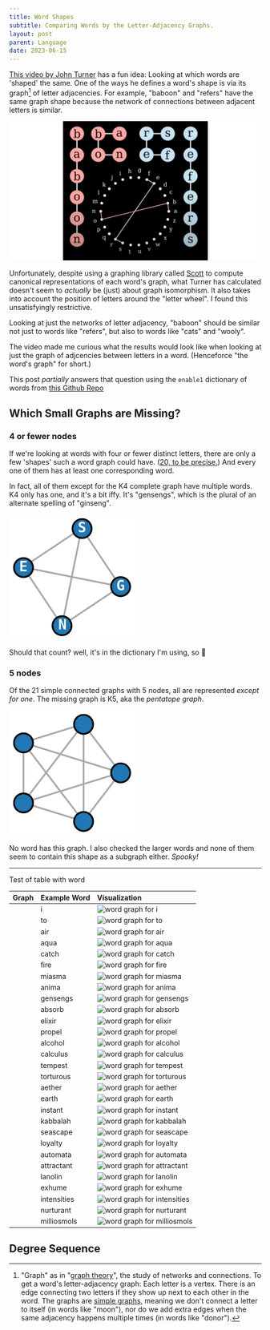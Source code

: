 ```yaml
---
title: Word Shapes
subtitle: Comparing Words by the Letter-Adjacency Graphs.
layout: post
parent: Language
date: 2023-06-15
---
```


[This video by John Turner](https://www.youtube.com/watch?v=4uFahk0cuZU)
has a fun idea:
Looking at which words are 'shaped' the same. 
One of the ways he defines a word's shape is via its graph[^graphtheory] of letter adjacencies.
For example, "baboon" and "refers" have the same graph shape
because the network of connections between adjacent letters is similar.

[^graphtheory]: "Graph" as in "[graph theory](https://www.britannica.com/topic/graph-theory)", the study of networks and connections. To get a word's letter-adjacency graph: Each letter is a vertex. There is an edge connecting two letters if they show up next to each other in the word. The graphs are [simple graphs](https://mathworld.wolfram.com/SimpleGraph.html), meaning we don't connect a letter to itself (in words like "moon"), nor do we add extra edges when the same adjacency happens multiple times (in words like "donor").
<!--https://math.libretexts.org/Bookshelves/Combinatorics_and_Discrete_Mathematics/Combinatorics_and_Graph_Theory_(Guichard)/05%3A_Graph_Theory/5.01%3A_The_Basics_of_Graph_Theory-->



![Editted screenshot of John Turner's video, showing how 'baboon' and 'refers' have the same graph.](wordshapes/letterWheelExample.png)

Unfortunately, despite using a graphing library called [Scott](https://github.com/theplatypus/scott) to compute canonical representations of each word's graph, 
what Turner has calculated doesn't seem to *actually* be (just) about graph isomorphism.
It also takes into account the position of letters around the "letter wheel".
I found this unsatisfyingly restrictive. 

Looking at just the networks of letter adjacency, "baboon" should be similar not just to words like 
"refers", 
but also to words like "cats" and "wooly".

The video made me curious what the results would look like when 
looking at just the graph of adjcencies between letters in a word.
(Henceforce "the word's graph" for short.)

This post *partially* answers that question
using the `enable1` dictionary of words from [this Github Repo](https://github.com/dolph/dictionary)

## Which Small Graphs are Missing?

### 4 or fewer nodes

<!--## Words With Only A Few Distinct Letters-->

If we're looking at words with four or fewer distinct letters,
there are only a few 'shapes' such a word graph could have.
([20, to be precise.](https://mathworld.wolfram.com/ConnectedGraph.html)) 
And every one of them has at least one corresponding word.

In fact, all of them except for the K4 complete graph have multiple words.
K4 only has one, and it's a bit iffy.
It's "gensengs", which is the plural of an alternate spelling of "ginseng".

![](wordshapes/img/words/GENSENGS.webp)

Should that count? well, it's in the dictionary I'm using, so 🤷

<!--TODO: image of all the graphs-->
<!--TODO: longest such word-->

### 5 nodes

Of the 21 simple connected graphs with 5 nodes, 
all are represented *except for one*.
The missing graph is K5, aka the *pentatope graph*.

![](wordshapes/img/K5.webp)

No word has this graph.
I also checked the larger words and none of them seem to contain this shape as a subgraph either.
*Spooky!*




----


Test of table with word


<style>
    main table img {
        max-width: 50px;
    }
</style>

| Graph | Example Word | Visualization |
|:--|:--|:--|
|  | i | ![word graph for i](../wordshapes/img/flatwords/i.webp) |
|  | to | ![word graph for to](../wordshapes/img/flatwords/to.webp) |
|  | air | ![word graph for air](../wordshapes/img/flatwords/air.webp) |
|  | aqua | ![word graph for aqua](../wordshapes/img/flatwords/aqua.webp) |
|  | catch | ![word graph for catch](../wordshapes/img/flatwords/catch.webp) |
|  | fire | ![word graph for fire](../wordshapes/img/flatwords/fire.webp) |
|  | miasma | ![word graph for miasma](../wordshapes/img/flatwords/miasma.webp) |
|  | anima | ![word graph for anima](../wordshapes/img/flatwords/anima.webp) |
|  | gensengs | ![word graph for gensengs](../wordshapes/img/flatwords/gensengs.webp) |
|  | absorb | ![word graph for absorb](../wordshapes/img/flatwords/absorb.webp) |
|  | elixir | ![word graph for elixir](../wordshapes/img/flatwords/elixir.webp) |
|  | propel | ![word graph for propel](../wordshapes/img/flatwords/propel.webp) |
|  | alcohol | ![word graph for alcohol](../wordshapes/img/flatwords/alcohol.webp) |
|  | calculus | ![word graph for calculus](../wordshapes/img/flatwords/calculus.webp) |
|  | tempest | ![word graph for tempest](../wordshapes/img/flatwords/tempest.webp) |
|  | torturous | ![word graph for torturous](../wordshapes/img/flatwords/torturous.webp) |
|  | aether | ![word graph for aether](../wordshapes/img/flatwords/aether.webp) |
|  | earth | ![word graph for earth](../wordshapes/img/flatwords/earth.webp) |
|  | instant | ![word graph for instant](../wordshapes/img/flatwords/instant.webp) |
|  | kabbalah | ![word graph for kabbalah](../wordshapes/img/flatwords/kabbalah.webp) |
|  | seascape | ![word graph for seascape](../wordshapes/img/flatwords/seascape.webp) |
|  | loyalty | ![word graph for loyalty](../wordshapes/img/flatwords/loyalty.webp) |
|  | automata | ![word graph for automata](../wordshapes/img/flatwords/automata.webp) |
|  | attractant | ![word graph for attractant](../wordshapes/img/flatwords/attractant.webp) |
|  | lanolin | ![word graph for lanolin](../wordshapes/img/flatwords/lanolin.webp) |
|  | exhume | ![word graph for exhume](../wordshapes/img/flatwords/exhume.webp) |
|  | intensities | ![word graph for intensities](../wordshapes/img/flatwords/intensities.webp) |
|  | nurturant | ![word graph for nurturant](../wordshapes/img/flatwords/nurturant.webp) |
|  | milliosmols | ![word graph for milliosmols](../wordshapes/img/flatwords/milliosmols.webp) |





## Degree Sequence









